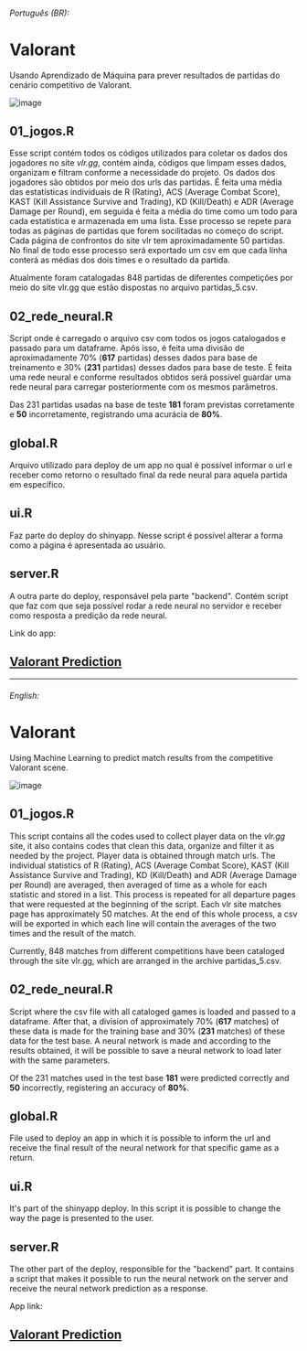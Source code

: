 ###### Português (BR):
# Valorant
Usando Aprendizado de Máquina para prever resultados de partidas do cenário competitivo de Valorant.

![image](https://user-images.githubusercontent.com/94936578/229330663-a3b5a254-9ae6-4c3a-9488-978eb94665a1.png)

## 01_jogos.R
Esse script contém todos os códigos utilizados para coletar os dados dos jogadores no site *vlr.gg*, contém ainda, códigos que limpam esses dados, organizam e filtram conforme a necessidade do projeto. Os dados dos jogadores são obtidos por meio dos urls das partidas. É feita uma média das estatísticas individuais de R (Rating), ACS (Average Combat Score), KAST (Kill Assistance Survive and Trading), KD (Kill/Death) e ADR (Average Damage per Round), em seguida é feita a média do time como um todo para cada estatística e armazenada em uma lista. Esse processo se repete para todas as páginas de partidas que forem socilitadas no começo do script. Cada página de confrontos do site vlr tem aproximadamente 50 partidas. No final de todo esse processo será exportado um csv em que cada linha conterá as médias dos dois times e o resultado da partida.

Atualmente foram catalogadas 848 partidas de diferentes competições por meio do site vlr.gg que estão dispostas no arquivo partidas_5.csv.

## 02_rede_neural.R
Script onde é carregado o arquivo csv com todos os jogos catalogados e passado para um dataframe. Após isso, é feita uma divisão de aproximadamente 70% (**617** partidas) desses dados para base de treinamento e 30% (**231** partidas) desses dados para base de teste. É feita uma rede neural e conforme resultados obtidos será possível guardar uma rede neural para carregar posteriormente com os mesmos parâmetros.

Das 231 partidas usadas na base de teste **181** foram previstas corretamente e **50** incorretamente, registrando uma acurácia de **80%**.

## global.R
Arquivo utilizado para deploy de um app no qual é possível informar o url e receber como retorno o resultado final da rede neural para aquela partida em específico.

## ui.R
Faz parte do deploy do shinyapp. Nesse script é possível alterar a forma como a página é apresentada ao usuário.

## server.R
A outra parte do deploy, responsável pela parte "backend". Contém script que faz com que seja possível rodar a rede neural no servidor e receber como resposta a predição da rede neural.

Link do app: 

## [Valorant Prediction](https://jrff.shinyapps.io/scripts/)

---------------------------------
###### English:

# Valorant
Using Machine Learning to predict match results from the competitive Valorant scene.

![image](https://user-images.githubusercontent.com/94936578/229330663-a3b5a254-9ae6-4c3a-9488-978eb94665a1.png)

## 01_jogos.R
This script contains all the codes used to collect player data on the *vlr.gg* site, it also contains codes that clean this data, organize and filter it as needed by the project. Player data is obtained through match urls. The individual statistics of R (Rating), ACS (Average Combat Score), KAST (Kill Assistance Survive and Trading), KD (Kill/Death) and ADR (Average Damage per Round) are averaged, then averaged of time as a whole for each statistic and stored in a list. This process is repeated for all departure pages that were requested at the beginning of the script. Each vlr site matches page has approximately 50 matches. At the end of this whole process, a csv will be exported in which each line will contain the averages of the two times and the result of the match.

Currently, 848 matches from different competitions have been cataloged through the site vlr.gg, which are arranged in the archive partidas_5.csv.

## 02_rede_neural.R
Script where the csv file with all cataloged games is loaded and passed to a dataframe. After that, a division of approximately 70% (**617** matches) of these data is made for the training base and 30% (**231** matches) of these data for the test base. A neural network is made and according to the results obtained, it will be possible to save a neural network to load later with the same parameters.

Of the 231 matches used in the test base **181** were predicted correctly and **50** incorrectly, registering an accuracy of **80%**.

## global.R
File used to deploy an app in which it is possible to inform the url and receive the final result of the neural network for that specific game as a return.

## ui.R
It's part of the shinyapp deploy. In this script it is possible to change the way the page is presented to the user.

## server.R
The other part of the deploy, responsible for the "backend" part. It contains a script that makes it possible to run the neural network on the server and receive the neural network prediction as a response.

App link:

## [Valorant Prediction](https://jrff.shinyapps.io/scripts/)
